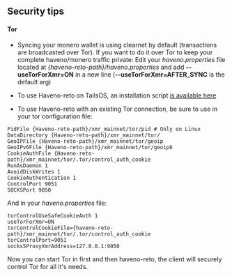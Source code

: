 ## Security tips
#### Tor
- Syncing your monero wallet is using clearnet by default (transactions are broadcasted over Tor). If you want to do it over Tor to keep your complete haveno/monero traffic private:
Edit your *haveno.properties* file located at *{haveno-reto-path}/haveno.properties* and add **--useTorForXmr=ON** in a new line (**--useTorForXmr=AFTER_SYNC** is the default arg)

- To use Haveno-reto on TailsOS, an installation script [is available here](/scripts/haveno-tor-unwrapped.sh)
- To use Haveno-reto with an existing Tor connection, be sure to use in your tor configuration file:
```
PidFile {Haveno-reto-path}/xmr_mainnet/tor/pid # Only on Linux
DataDirectory {Haveno-reto-path}/xmr_mainnet/tor/
GeoIPFile {Haveno-reto-path}/xmr_mainnet/tor/geoip
GeoIPv6File {Haveno-reto-path}/xmr_mainnet/tor/geoip6
CookieAuthFile {Haveno-reto-path}/xmr_mainnet/tor/.tor/control_auth_cookie
RunAsDaemon 1
AvoidDiskWrites 1
CookieAuthentication 1
ControlPort 9051
SOCKSPort 9050
```
And in your *haveno.properties* file:
```
torControlUseSafeCookieAuth 1
useTorForXmr=ON
torControlCookieFile={haveno-reto-path}/xmr_mainnet/tor/.tor/control_auth_cookie
torControlPort=9051
socks5ProxyXmrAddress=127.0.0.1:9050
```
Now you can start Tor in first and then haveno-reto, the client will securely control Tor for all it's needs.
